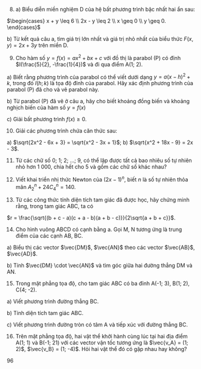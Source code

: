8. a) Biểu diễn miền nghiệm D của hệ bất phương trình bậc nhất hai ẩn sau:

$\begin{cases}
x + y \leq 6 \\
2x - y \leq 2 \\
x \geq 0 \\
y \geq 0.
\end{cases}$

b) Từ kết quả câu a, tìm giá trị lớn nhất và giá trị nhỏ nhất của biểu thức $F(x,y) = 2x + 3y$ trên miền D.

9. Cho hàm số $y = f(x) = ax^2 + bx + c$ với đồ thị là parabol (P) có đỉnh $I(\frac{5}{2}, -\frac{1}{4})$ và đi qua điểm A(1; 2).

a) Biết rằng phương trình của parabol có thể viết dưới dạng $y = a(x - h)^2 + k$, trong đó $I(h; k)$ là tọa độ đỉnh của parabol. Hãy xác định phương trình của parabol (P) đã cho và vẽ parabol này.

b) Từ parabol (P) đã vẽ ở câu a, hãy cho biết khoảng đồng biến và khoảng nghịch biến của hàm số $y = f(x)$

c) Giải bất phương trình $f(x) \geq 0$.

10. Giải các phương trình chứa căn thức sau:

a) $\sqrt{2x^2 - 6x + 3} = \sqrt{x^2 - 3x + 1}$;     b) $\sqrt{x^2 + 18x - 9} = 2x - 3$.

11. Từ các chữ số 0; 1; 2; ...; 9, có thể lập được tất cả bao nhiêu số tự nhiên nhỏ hơn 1 000, chia hết cho 5 và gồm các chữ số khác nhau?

12. Viết khai triển nhị thức Newton của $(2x - 1)^n$, biết $n$ là số tự nhiên thỏa mãn $A_2^n + 24C_4^n = 140$.

13. Từ các công thức tính diện tích tam giác đã được học, hãy chứng minh rằng, trong tam giác ABC, ta có

$r = \frac{\sqrt{(b + c - a)(c + a - b)(a + b - c)}}{2\sqrt{a + b + c}}$.

14. Cho hình vuông ABCD có cạnh bằng a. Gọi M, N tương ứng là trung điểm của các cạnh AB, BC.

a) Biểu thị các vector $\vec{DM}$, $\vec{AN}$ theo các vector $\vec{AB}$, $\vec{AD}$.

b) Tính $\vec{DM} \cdot \vec{AN}$ và tìm góc giữa hai đường thẳng DM và AN.

15. Trong mặt phẳng tọa độ, cho tam giác ABC có ba đỉnh A(-1; 3), B(1; 2), C(4; -2).

a) Viết phương trình đường thẳng BC.

b) Tính diện tích tam giác ABC.

c) Viết phương trình đường tròn có tâm A và tiếp xúc với đường thẳng BC.

16. Trên mặt phẳng tọa độ, hai vật thể khởi hành cùng lúc tại hai địa điểm A(1; 1) và B(-1; 21) với các vector vận tốc tương ứng là $\vec{v_A} = (1; 2)$, $\vec{v_B} = (1; -4)$. Hỏi hai vật thể đó có gặp nhau hay không?

96